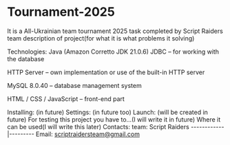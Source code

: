 # Tournament-2025
It is a All-Ukrainian team tournament 2025 task completed by Script Raiders team
description of project(for what it is what problems it solving)

Technologies:
Java (Amazon Corretto JDK 21.0.6)
JDBC – for working with the database

HTTP Server – own implementation or use of the built-in HTTP server

MySQL 8.0.40 – database management system

HTML / CSS / JavaScript – front-end part

Installing:
(in future)
Settings:
(in future too)
Launch:
(will be created in future)
For testing this project you have to...(I will write it in future)
Where it can be used(I will write this later)
Contacts:
team: Script Raiders
------------|---------
Email: scriptraidersteam@gmail.com
